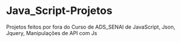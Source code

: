 # Java_Script-Projetos
Projetos feitos por fora do Curso de ADS_SENAI de JavaScript, Json, Jquery, Manipulações de API com Js
